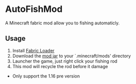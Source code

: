 # AutoFishMod
A Minecraft fabric mod allow you to fishing automaticly.

## Usage
1. Install [Fabric Loader](https://fabricmc.net/use/?page=installer)
2. Download the [mod jar](https://github.com/Gardelll/AutoFishMod/releases) to your `.minecraft/mods' directory
3. Launcher the game, just right click your fishing rod
4. This mod will recycle the rod before it damage
+ Only support the 1.16 pre version
